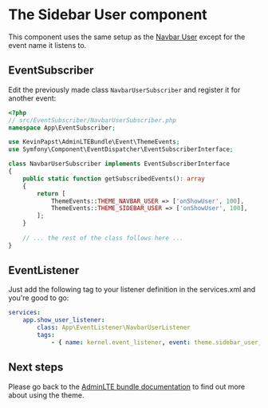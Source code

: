 # The Sidebar User component

This component uses the same setup as the [Navbar User](navbar_user.md) except for the event name it listens to.

## EventSubscriber

Edit the previously made class `NavbarUserSubscriber` and register it for another event:

```php
<?php
// src/EventSubscriber/NavbarUserSubscriber.php
namespace App\EventSubscriber;

use KevinPapst\AdminLTEBundle\Event\ThemeEvents;
use Symfony\Component\EventDispatcher\EventSubscriberInterface;

class NavbarUserSubscriber implements EventSubscriberInterface
{
    public static function getSubscribedEvents(): array
    {
        return [
            ThemeEvents::THEME_NAVBAR_USER => ['onShowUser', 100],
            ThemeEvents::THEME_SIDEBAR_USER => ['onShowUser', 100],
        ];
    }
    
    // ... the rest of the class follows here ...
}
```

## EventListener    

Just add the following tag to your listener definition in the services.xml and you're good to go:
```yaml
services:
    app.show_user_listener:
        class: App\EventListener\NavbarUserListener
        tags:
            - { name: kernel.event_listener, event: theme.sidebar_user, method: onShowUser }
```

## Next steps

Please go back to the [AdminLTE bundle documentation](README.md) to find out more about using the theme.
